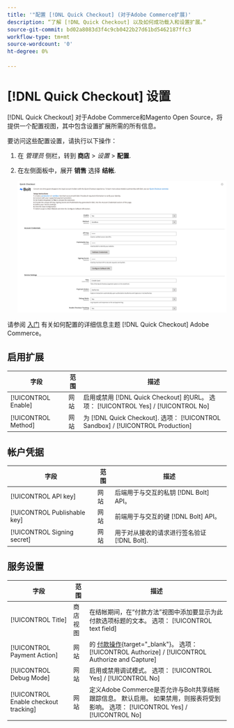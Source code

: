 ```yaml
---
title: '"配置 [!DNL Quick Checkout] (对于Adobe Commerce扩展)'
description: “了解 [!DNL Quick Checkout] 以及如何成功载入和设置扩展。”
source-git-commit: bd02a8083d3f4c9cb0422b27d61bd5462187ffc3
workflow-type: tm+mt
source-wordcount: '0'
ht-degree: 0%

---
```



# [!DNL Quick Checkout] 设置

[!DNL Quick Checkout] 对于Adobe Commerce和Magento Open Source，将提供一个配置视图，其中包含设置扩展所需的所有信息。

要访问这些配置设置，请执行以下操作：

1. 在 _管理员_ 侧栏，转到 **商店** > _设置_ > **配置**.
1. 在左侧面板中，展开 **销售** 选择 **结帐**.

   ![快速结帐](assets/quick-checkout-main-view-react.png)

请参阅 [入门](../quick-checkout/onboarding.md) 有关如何配置的详细信息主题 [!DNL Quick Checkout] Adobe Commerce。

## 启用扩展

| 字段 | 范围 | 描述 |
|---|---|---|
| [!UICONTROL Enable] | 网站 | 启用或禁用 [!DNL Quick Checkout] 的URL。 选项： [!UICONTROL Yes] / [!UICONTROL No] |
| [!UICONTROL Method] | 网站 | 为 [!DNL Quick Checkout]. 选项： [!UICONTROL Sandbox] / [!UICONTROL Production] |

## 帐户凭据

| 字段 | 范围 | 描述 |
|---|---|---|
| [!UICONTROL API key] | 网站 | 后端用于与交互的私钥 [!DNL Bolt] API。 |
| [!UICONTROL Publishable key] | 网站 | 前端用于与交互的键 [!DNL Bolt] API。 |
| [!UICONTROL Signing secret] | 网站 | 用于对从接收的请求进行签名验证 [!DNL Bolt]. |

## 服务设置

| 字段 | 范围 | 描述 |
|---|---|---|
| [!UICONTROL Title] | 商店视图 | 在结帐期间，在“付款方法”视图中添加要显示为此付款选项标题的文本。 选项： [!UICONTROL text field] |
| [!UICONTROL Payment Action] | 网站 | 的 [付款操作](https://docs.magento.com/user-guide/configuration/sales/payment-methods.html#payment-actions){target=&quot;_blank&quot;}。 选项： [!UICONTROL Authorize] / [!UICONTROL Authorize and Capture] |
| [!UICONTROL Debug Mode] | 网站 | 启用或禁用调试模式。 选项： [!UICONTROL Yes] / [!UICONTROL No] |
| [!UICONTROL Enable checkout tracking] | 网站 | 定义Adobe Commerce是否允许与Bolt共享结帐跟踪信息。 默认启用。 如果禁用，则报表将受到影响。 选项： [!UICONTROL Yes] / [!UICONTROL No] |
